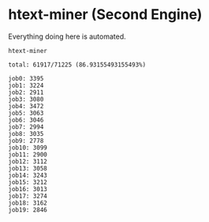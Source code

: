 # htext-miner (Second Engine)

Everything doing here is automated.

```
htext-miner

total: 61917/71225 (86.93155493155493%)

job0: 3395
job1: 3224
job2: 2911
job3: 3080
job4: 3472
job5: 3063
job6: 3046
job7: 2994
job8: 3035
job9: 2778
job10: 3099
job11: 2900
job12: 3112
job13: 3058
job14: 3243
job15: 3212
job16: 3013
job17: 3274
job18: 3162
job19: 2846
```